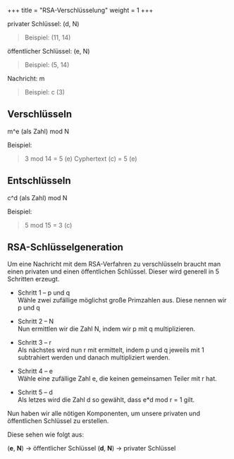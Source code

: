 +++
title = "RSA-Verschlüsselung"
weight = 1
+++

privater Schlüssel: (d, N)
>Beispiel:	(11, 14)

öffentlicher Schlüssel: (e, N)
>Beispiel: (5, 14)

Nachricht: m
>Beispiel: c (3)

## Verschlüsseln
m^e (als Zahl) mod N

Beispiel:
> 3 mod 14 = 5 (e)
> Cyphertext  (c) = 5 (e)

## Entschlüsseln
c^d (als Zahl) mod N

Beispiel:
> 5 mod 15 = 3 (c)

## RSA-Schlüsselgeneration
Um eine Nachricht mit dem RSA-Verfahren zu verschlüsseln braucht man einen privaten und einen öffentlichen Schlüssel. Dieser wird generell in 5 Schritten erzeugt.

- Schritt 1 – p und q  
Wähle zwei zufällige möglichst große Primzahlen aus. Diese nennen wir p und q

- Schritt 2 – N  
Nun ermittlen wir die Zahl N, indem wir p mit q multiplizieren.

- Schritt 3 – r  
Als nächstes wird nun r mit ermittelt, indem p und q jeweils mit 1 subtrahiert werden und danach multipliziert werden.

- Schritt 4 – e  
Wähle eine zufällige Zahl e, die keinen gemeinsamen Teiler mit r hat.

- Schritt 5 – d  
Als letzes wird die Zahl d so gewählt, dass e*d mod r = 1 gilt.

Nun haben wir alle nötigen Komponenten, um unsere privaten und öffentlichen Schlüssel zu erstellen.

Diese sehen wie folgt aus:

(**e**, **N**) &rarr; öffentlicher Schlüssel
(**d**, **N**) &rarr; privater Schlüssel

